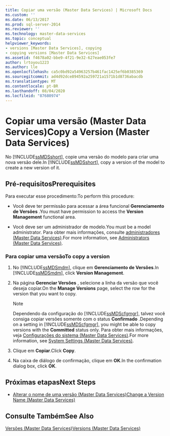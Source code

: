 ```yaml
---
title: Copiar uma versão (Master Data Services) | Microsoft Docs
ms.custom: ''
ms.date: 06/13/2017
ms.prod: sql-server-2014
ms.reviewer: ''
ms.technology: master-data-services
ms.topic: conceptual
helpviewer_keywords:
- versions [Master Data Services], copying
- copying versions [Master Data Services]
ms.assetid: f4678a02-bbe9-4f21-9e32-627eae053fe7
author: lrtoyou1223
ms.author: lle
ms.openlocfilehash: ca5c0bd92a54963257b461fac1425ef6b0385369
ms.sourcegitcommit: ad4d92dce894592a259721a1571b1d8736abacdb
ms.translationtype: MT
ms.contentlocale: pt-BR
ms.lasthandoff: 08/04/2020
ms.locfileid: "87680974"
---
```

# <a name="copy-a-version-master-data-services"></a><span data-ttu-id="6130b-102">Copiar uma versão (Master Data Services)</span><span class="sxs-lookup"><span data-stu-id="6130b-102">Copy a Version (Master Data Services)</span></span>
  <span data-ttu-id="6130b-103">No [!INCLUDE[ssMDSshort](../includes/ssmdsshort-md.md)], copie uma versão do modelo para criar uma nova versão dele.</span><span class="sxs-lookup"><span data-stu-id="6130b-103">In [!INCLUDE[ssMDSshort](../includes/ssmdsshort-md.md)], copy a version of the model to create a new version of it.</span></span>  
  
## <a name="prerequisites"></a><span data-ttu-id="6130b-104">Pré-requisitos</span><span class="sxs-lookup"><span data-stu-id="6130b-104">Prerequisites</span></span>  
 <span data-ttu-id="6130b-105">Para executar esse procedimento:</span><span class="sxs-lookup"><span data-stu-id="6130b-105">To perform this procedure:</span></span>  
  
-   <span data-ttu-id="6130b-106">Você deve ter permissão para acessar a área funcional **Gerenciamento de Versões** .</span><span class="sxs-lookup"><span data-stu-id="6130b-106">You must have permission to access the **Version Management** functional area.</span></span>  
  
-   <span data-ttu-id="6130b-107">Você deve ser um administrador de modelo.</span><span class="sxs-lookup"><span data-stu-id="6130b-107">You must be a model administrator.</span></span> <span data-ttu-id="6130b-108">Para obter mais informações, consulte [administradores &#40;Master Data Services&#41;](administrators-master-data-services.md).</span><span class="sxs-lookup"><span data-stu-id="6130b-108">For more information, see [Administrators &#40;Master Data Services&#41;](administrators-master-data-services.md).</span></span>  
  
### <a name="to-copy-a-version"></a><span data-ttu-id="6130b-109">Para copiar uma versão</span><span class="sxs-lookup"><span data-stu-id="6130b-109">To copy a version</span></span>  
  
1.  <span data-ttu-id="6130b-110">No [!INCLUDE[ssMDSmdm](../includes/ssmdsmdm-md.md)], clique em **Gerenciamento de Versões**.</span><span class="sxs-lookup"><span data-stu-id="6130b-110">In [!INCLUDE[ssMDSmdm](../includes/ssmdsmdm-md.md)], click **Version Management**.</span></span>  
  
2.  <span data-ttu-id="6130b-111">Na página **Gerenciar Versões** , selecione a linha da versão que você deseja copiar.</span><span class="sxs-lookup"><span data-stu-id="6130b-111">On the **Manage Versions** page, select the row for the version that you want to copy.</span></span>  
  
    > [!NOTE]  
    >  <span data-ttu-id="6130b-112">Dependendo da configuração do [!INCLUDE[ssMDScfgmgr](../includes/ssmdscfgmgr-md.md)], talvez você consiga copiar versões somente com o status **Confirmado** .</span><span class="sxs-lookup"><span data-stu-id="6130b-112">Depending on a setting in [!INCLUDE[ssMDScfgmgr](../includes/ssmdscfgmgr-md.md)], you might be able to copy versions with the **Committed** status only.</span></span> <span data-ttu-id="6130b-113">Para obter mais informações, veja [Configurações do sistema &#40;Master Data Services&#41;](../../2014/master-data-services/system-settings-master-data-services.md).</span><span class="sxs-lookup"><span data-stu-id="6130b-113">For more information, see [System Settings &#40;Master Data Services&#41;](../../2014/master-data-services/system-settings-master-data-services.md).</span></span>  
  
3.  <span data-ttu-id="6130b-114">Clique em **Copiar**.</span><span class="sxs-lookup"><span data-stu-id="6130b-114">Click **Copy**.</span></span>  
  
4.  <span data-ttu-id="6130b-115">Na caixa de diálogo de confirmação, clique em **OK**.</span><span class="sxs-lookup"><span data-stu-id="6130b-115">In the confirmation dialog box, click **OK**.</span></span>  
  
## <a name="next-steps"></a><span data-ttu-id="6130b-116">Próximas etapas</span><span class="sxs-lookup"><span data-stu-id="6130b-116">Next Steps</span></span>  
  
-   [<span data-ttu-id="6130b-117">Alterar o nome de uma versão &#40;Master Data Services&#41;</span><span class="sxs-lookup"><span data-stu-id="6130b-117">Change a Version Name &#40;Master Data Services&#41;</span></span>](../../2014/master-data-services/change-a-version-name-master-data-services.md)  
  
## <a name="see-also"></a><span data-ttu-id="6130b-118">Consulte Também</span><span class="sxs-lookup"><span data-stu-id="6130b-118">See Also</span></span>  
 [<span data-ttu-id="6130b-119">Versões &#40;Master Data Services&#41;</span><span class="sxs-lookup"><span data-stu-id="6130b-119">Versions &#40;Master Data Services&#41;</span></span>](../../2014/master-data-services/versions-master-data-services.md)  
  
  
